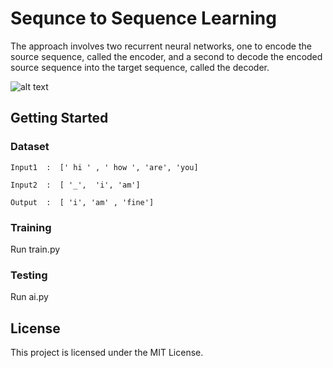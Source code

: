 # Sequnce to Sequence Learning
The approach involves two recurrent neural networks, one to encode the source sequence, called the encoder, and a second to decode the encoded source sequence into the target sequence, called the decoder.

![alt text](https://cdn-images-1.medium.com/max/1585/1*sO-SP58T4brE9EHazHSeGA.png)

## Getting Started
### Dataset

```
Input1  :  [' hi ' , ' how ', 'are', 'you]

Input2  :  [ '_',  'i', 'am']

Output  :  [ 'i', 'am' , 'fine']
```
### Training
Run train.py
### Testing
Run ai.py

## License
This project is licensed under the MIT License.


